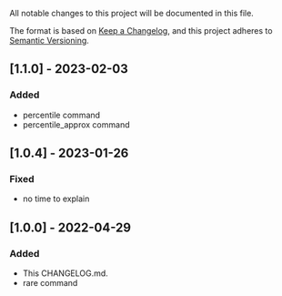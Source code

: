 
All notable changes to this project will be documented in this file.

The format is based on [Keep a Changelog](https://keepachangelog.com/en/1.0.0/),
and this project adheres to [Semantic Versioning](https://semver.org/spec/v2.0.0.html).

## [1.1.0] - 2023-02-03
### Added
- percentile command
- percentile_approx command

## [1.0.4] - 2023-01-26
### Fixed
- no time to explain


## [1.0.0] - 2022-04-29
### Added
- This CHANGELOG.md.
- rare command